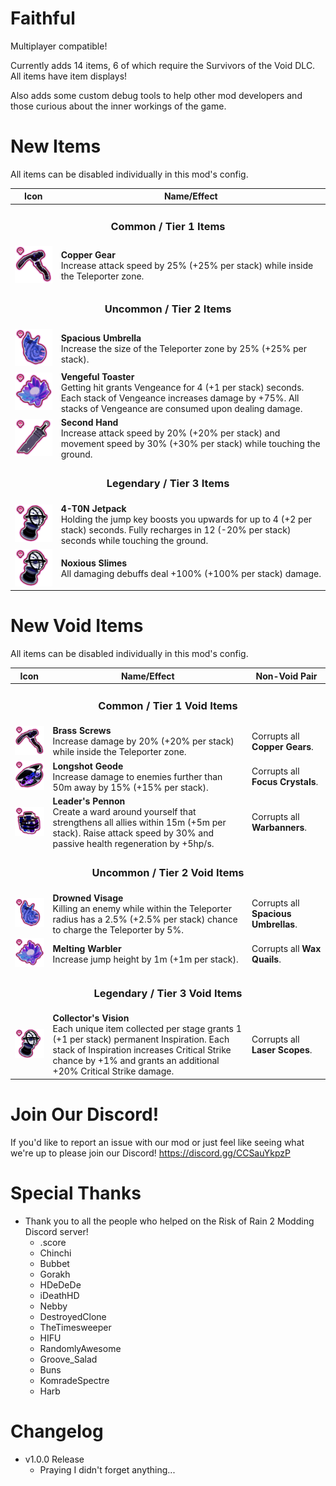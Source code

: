 # Faithful
Multiplayer compatible!

Currently adds 14 items, 6 of which require the Survivors of the Void DLC. All items have item displays!

Also adds some custom debug tools to help other mod developers and those curious about the inner workings of the game.

# New Items
All items can be disabled individually in this mod's config.
<table>
	<thead>
		<tr>
			<th>Icon</th>
			<th>Name/Effect</th>
		</tr>
	</thead>
	<tbody>
		<tr>
			<td colspan="2" align="center"><h3>Common / Tier 1 Items</h3></td>
		</tr>
		<tr>
			<td><img src="https://github.com/Zenithrium/vanillaVoid/blob/master/vanillaVoid/Icons/adzeIcon512.png?raw=true" width=128></td>
			<td>
				<b>Copper Gear</b><br>
				Increase attack speed by 25% (+25% per stack) while inside the Teleporter zone.
			</td>
		</tr>
    <tr>
			<td colspan="2" align="center"><h3>Uncommon / Tier 2 Items</h3></td>
		</tr>
		<tr>
			<td><img src="https://github.com/Zenithrium/vanillaVoid/blob/master/vanillaVoid/Icons/cornucopiaIcon512.png?raw=true" width=128></td>
			<td>
				<b>Spacious Umbrella</b><br>
				Increase the size of the Teleporter zone by 25% (+25% per stack).
			</td>
		</tr>
		<tr>
			<td><img src="https://github.com/Zenithrium/vanillaVoid/blob/master/vanillaVoid/Icons/lotusIcon512.png?raw=true" width=128></td>
			<td>
				<b>Vengeful Toaster</b><br>
				Getting hit grants Vengeance for 4 (+1 per stack) seconds. Each stack of Vengeance increases damage by +75%. All stacks of Vengeance are consumed upon dealing damage.
			</td>
		</tr>
		<tr>
			<td><img src="https://github.com/Zenithrium/vanillaVoid/blob/master/vanillaVoid/Icons/bladeIcon512.png?raw=true" width=128></td>
			<td>
				<b>Second Hand</b><br>
				Increase attack speed by 20% (+20% per stack) and movement speed by 30% (+30% per stack) while touching the ground.
			</td>
		</tr>
    <tr>
      <td colspan="2" align="center"><h3>Legendary / Tier 3 Items</h3></td>
		</tr>
    <tr>
			<td><img src="https://github.com/Zenithrium/vanillaVoid/blob/master/vanillaVoid/Icons/orreryIcon512.png?raw=true" width=128></td>
			<td>
				<b>4-T0N Jetpack</b><br>
				Holding the jump key boosts you upwards for up to 4 (+2 per stack) seconds. Fully recharges in 12 (-20% per stack) seconds while touching the ground.
      </td>
		</tr>
    <tr>
			<td><img src="https://github.com/Zenithrium/vanillaVoid/blob/master/vanillaVoid/Icons/orreryIcon512.png?raw=true" width=128></td>
			<td>
				<b>Noxious Slimes</b><br>
				All damaging debuffs deal +100% (+100% per stack) damage.
      </td>
		</tr>
	</tbody>
</table>

# New Void Items
All items can be disabled individually in this mod's config.
<table>
	<thead>
		<tr>
			<th>Icon</th>
			<th>Name/Effect</th>
      <th>Non-Void Pair</th>
		</tr>
	</thead>
	<tbody>
		<tr>
			<td colspan="3" align="center"><h3>Common / Tier 1 Void Items</h3></td>
		</tr>
		<tr>
			<td><img src="https://github.com/Zenithrium/vanillaVoid/blob/master/vanillaVoid/Icons/adzeIcon512.png?raw=true" width=128></td>
			<td>
				<b>Brass Screws</b><br>
				Increase damage by 20% (+20% per stack) while inside the Teleporter zone.
			</td>
      <td> 
				Corrupts all <b>Copper Gears</b>.
			</td>
		</tr>
		<tr>
			<td><img src="https://github.com/Zenithrium/vanillaVoid/blob/master/vanillaVoid/Icons/watchIcon512.png?raw=true" width=128></td>
			<td>
				<b>Longshot Geode</b><br>
			  Increase damage to enemies further than 50m away by 15% (+15% per stack).
			</td>
      <td> 
				Corrupts all <b>Focus Crystals</b>.
			</td>
		</tr>
    <tr>
			<td><img src="https://github.com/Zenithrium/vanillaVoid/blob/master/vanillaVoid/Icons/vialsIcon512.png?raw=true" width=128></td>
			<td>
				<b>Leader's Pennon</b><br>
				Create a ward around yourself that strengthens all allies within 15m (+5m per stack). Raise attack speed by 30% and passive health regeneration by +5hp/s.
			</td>
      <td> 
				Corrupts all <b>Warbanners</b>.
			</td>
		</tr>
    <tr>
			<td colspan="3" align="center"><h3>Uncommon / Tier 2 Void Items</h3></td>
		</tr>
		<tr>
			<td><img src="https://github.com/Zenithrium/vanillaVoid/blob/master/vanillaVoid/Icons/cornucopiaIcon512.png?raw=true" width=128></td>
			<td>
				<b>Drowned Visage</b><br>
				Killing an enemy while within the Teleporter radius has a 2.5% (+2.5% per stack) chance to charge the Teleporter by 5%.
			</td>
      <td> 
				Corrupts all <b>Spacious Umbrellas</b>.
			</td>
		</tr>
		<tr>
			<td><img src="https://github.com/Zenithrium/vanillaVoid/blob/master/vanillaVoid/Icons/lotusIcon512.png?raw=true" width=128></td>
			<td>
				<b>Melting Warbler</b><br>
				Increase jump height by 1m (+1m per stack).
			</td>
      <td> 
				Corrupts all <b>Wax Quails</b>.
			</td>
		</tr>
    <tr>
      <td colspan="3" align="center"><h3>Legendary / Tier 3 Void Items</h3></td>
		</tr>
    <tr>
			<td><img src="https://github.com/Zenithrium/vanillaVoid/blob/master/vanillaVoid/Icons/orreryIcon512.png?raw=true" width=128></td>
			<td>
				<b>Collector's Vision</b><br>
				Each unique item collected per stage grants 1 (+1 per stack) permanent Inspiration. Each stack of Inspiration increases Critical Strike chance by +1% and grants an additional +20% Critical Strike damage.
      </td>
      <td> 
				Corrupts all <b>Laser Scopes</b>.
			</td>
		</tr>
	</tbody>
</table>

# Join Our Discord!

If you'd like to report an issue with our mod or just feel like seeing what we're up to please join our Discord!
https://discord.gg/CCSauYkpzP

# Special Thanks

- Thank you to all the people who helped on the Risk of Rain 2 Modding Discord server!
  - .score
  - Chinchi
  - Bubbet
  - Gorakh
  - HDeDeDe
  - iDeathHD
  - Nebby
  - DestroyedClone
  - TheTimesweeper
  - HIFU
  - RandomlyAwesome
  - Groove_Salad
  - Buns
  - KomradeSpectre
  - Harb

# Changelog

- v1.0.0 Release
  - Praying I didn't forget anything...
